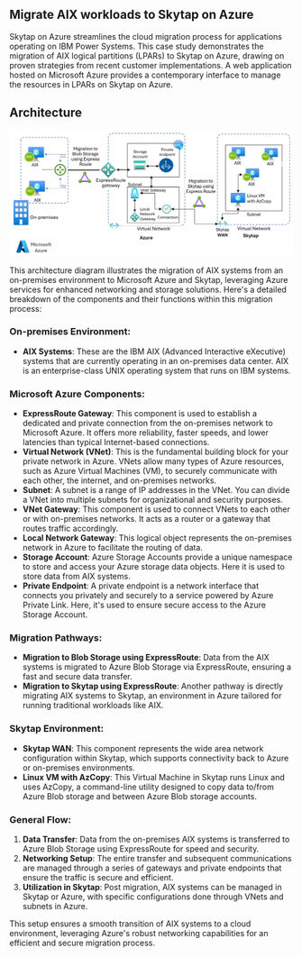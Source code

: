 ## Migrate AIX workloads to Skytap on Azure

Skytap on Azure streamlines the cloud migration process for applications operating on IBM Power Systems. This case study demonstrates the migration of AIX logical partitions (LPARs) to Skytap on Azure, drawing on proven strategies from recent customer implementations. A web application hosted on Microsoft Azure provides a contemporary interface to manage the resources in LPARs on Skytap on Azure.

## Architecture

![AIX Landing Zone Architecture](/assets/images/aix-landing-zone-architecture.jpg)


This architecture diagram illustrates the migration of AIX systems from an on-premises environment to Microsoft Azure and Skytap, leveraging Azure services for enhanced networking and storage solutions. Here's a detailed breakdown of the components and their functions within this migration process:

### On-premises Environment:
- **AIX Systems**: These are the IBM AIX (Advanced Interactive eXecutive) systems that are currently operating in an on-premises data center. AIX is an enterprise-class UNIX operating system that runs on IBM systems.

### Microsoft Azure Components:
- **ExpressRoute Gateway**: This component is used to establish a dedicated and private connection from the on-premises network to Microsoft Azure. It offers more reliability, faster speeds, and lower latencies than typical Internet-based connections.
- **Virtual Network (VNet)**: This is the fundamental building block for your private network in Azure. VNets allow many types of Azure resources, such as Azure Virtual Machines (VM), to securely communicate with each other, the internet, and on-premises networks.
- **Subnet**: A subnet is a range of IP addresses in the VNet. You can divide a VNet into multiple subnets for organizational and security purposes.
- **VNet Gateway**: This component is used to connect VNets to each other or with on-premises networks. It acts as a router or a gateway that routes traffic accordingly.
- **Local Network Gateway**: This logical object represents the on-premises network in Azure to facilitate the routing of data.
- **Storage Account**: Azure Storage Accounts provide a unique namespace to store and access your Azure storage data objects. Here it is used to store data from AIX systems.
- **Private Endpoint**: A private endpoint is a network interface that connects you privately and securely to a service powered by Azure Private Link. Here, it's used to ensure secure access to the Azure Storage Account.

### Migration Pathways:
- **Migration to Blob Storage using ExpressRoute**: Data from the AIX systems is migrated to Azure Blob Storage via ExpressRoute, ensuring a fast and secure data transfer.
- **Migration to Skytap using ExpressRoute**: Another pathway is directly migrating AIX systems to Skytap, an environment in Azure tailored for running traditional workloads like AIX.

### Skytap Environment:
- **Skytap WAN**: This component represents the wide area network configuration within Skytap, which supports connectivity back to Azure or on-premises environments.
- **Linux VM with AzCopy**: This Virtual Machine in Skytap runs Linux and uses AzCopy, a command-line utility designed to copy data to/from Azure Blob storage and between Azure Blob storage accounts.

### General Flow:
1. **Data Transfer**: Data from the on-premises AIX systems is transferred to Azure Blob Storage using ExpressRoute for speed and security.
2. **Networking Setup**: The entire transfer and subsequent communications are managed through a series of gateways and private endpoints that ensure the traffic is secure and efficient.
3. **Utilization in Skytap**: Post migration, AIX systems can be managed in Skytap or Azure, with specific configurations done through VNets and subnets in Azure.

This setup ensures a smooth transition of AIX systems to a cloud environment, leveraging Azure's robust networking capabilities for an efficient and secure migration process.
